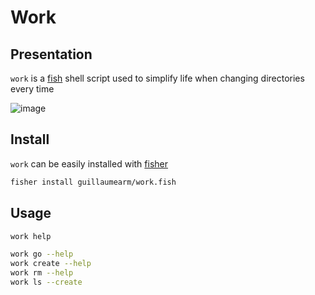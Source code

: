 # Work

## Presentation
`work` is a [fish](https://fishshell.com) shell script used to simplify life when changing directories every time

![image](https://user-images.githubusercontent.com/16897658/135200249-2ad91836-cd91-485d-8d09-6cdc840dcda0.png)


## Install
`work` can be easily installed with [fisher](https://github.com/jorgebucaran/fisher)

```bash
fisher install guillaumearm/work.fish
```

## Usage
```bash
work help

work go --help
work create --help
work rm --help
work ls --create
```
